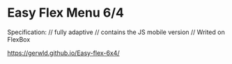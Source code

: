 # Easy Flex Menu 6/4


Specification:
// fully adaptive
// contains the JS mobile version
// Writed on FlexBox


https://gerwld.github.io/Easy-flex-6x4/
